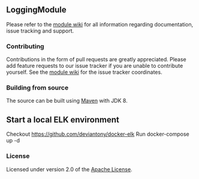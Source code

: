 ## LoggingModule
Please refer to the [module wiki][] for all information regarding documentation, issue tracking and support.

### Contributing
Contributions in the form of pull requests are greatly appreciated.  Please add feature requests to our issue
tracker if you are unable to contribute yourself.  See the [module wiki][] for the issue tracker coordinates.

### Building from source
The source can be built using [Maven][] with JDK 8.

## Start a local ELK environment
Checkout https://github.com/deviantony/docker-elk
Run docker-compose up -d

### License
Licensed under version 2.0 of the [Apache License][].

[module wiki]: https://foreach.atlassian.net/wiki/display/AX/LoggingModule
[Maven]: http://maven.apache.org
[Apache License]: http://www.apache.org/licenses/LICENSE-2.0